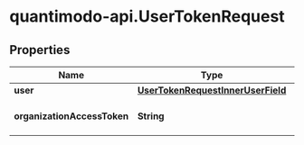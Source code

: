 # quantimodo-api.UserTokenRequest

## Properties
Name | Type | Description | Notes
------------ | ------------- | ------------- | -------------
**user** | [**UserTokenRequestInnerUserField**](UserTokenRequestInnerUserField.md) |  | [optional] 
**organizationAccessToken** | **String** | Organization Access token | 


